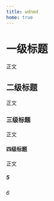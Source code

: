 ```yaml
---
title: wdnmd
home: true
---
```


# 一级标题

正文

## 二级标题

正文

### 三级标题

正文

#### 四级标题

正文

##### 5

###### 6
